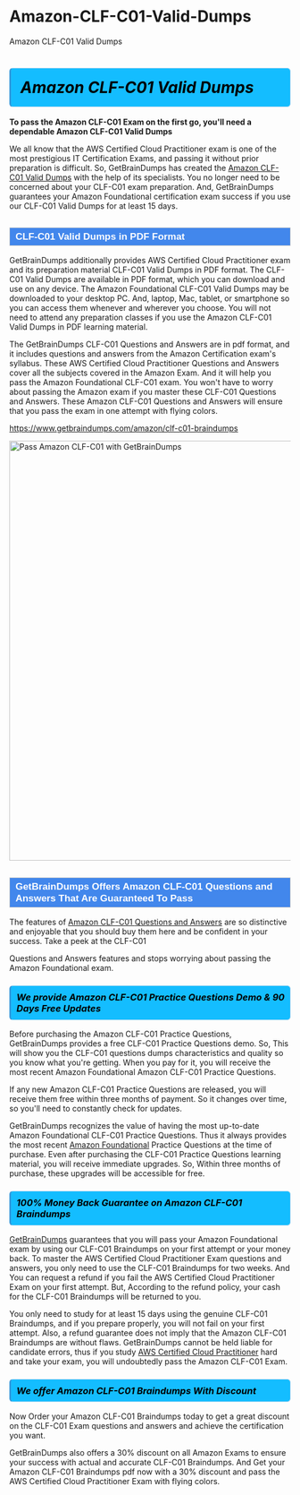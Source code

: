 # Amazon-CLF-C01-Valid-Dumps
Amazon CLF-C01 Valid Dumps
<h1><strong><span style="display: block; color: #000000; background: #14BDFF; border: 0.5px solid #AED6F1; border-left: 3px solid #3498DB; padding: .6em; border-radius: 6px;">                     <em>Amazon CLF-C01 <span class="exam_variation">Valid Dumps</span> </em>                </span></strong>            </h1>                        <p><strong>To pass the Amazon CLF-C01 Exam on the first go, you'll need a dependable Amazon CLF-C01 <span class="exam_variation">Valid Dumps</span></strong></p>                        <p>We all know that the AWS Certified Cloud Practitioner exam is one of the most prestigious IT Certification Exams,             and passing it without prior preparation is difficult. So, GetBrainDumps has created the <a href="https://www.getbraindumps.com/amazon/clf-c01-braindumps">Amazon CLF-C01 <span class="exam_variation">Valid Dumps</span></a> with the help of its specialists.             You no longer need to be concerned about your CLF-C01 exam preparation. And, GetBrainDumps guarantees your Amazon Foundational certification             exam success if you use our CLF-C01 <span class="exam_variation">Valid Dumps</span> for at least 15 days.</p>                        <h2 style="background: #4287ec; border: 1px solid #cccccc; padding: 5px 10px;">                <span style="color: #ffffff;">                    <span style="font-size: 11pt;">                        <span style="line-height: normal;">                            <span style="font-family: Calibri,sans-serif;">                                <strong>                                    <span style="font-size: 13.0pt;">CLF-C01 <span class="exam_variation">Valid Dumps</span> in PDF Format</span>                                </strong>                            </span>                        </span>                    </span>                </span>            </h2>                        <p>GetBrainDumps additionally provides AWS Certified Cloud Practitioner exam and its preparation material CLF-C01 <span class="exam_variation">Valid Dumps</span> in PDF format.             The CLF-C01 <span class="exam_variation">Valid Dumps</span> are available in PDF format, which you can download and use on any device. The Amazon Foundational CLF-C01 <span class="exam_variation">Valid Dumps</span> may be downloaded             to your desktop PC. And, laptop, Mac, tablet, or smartphone so you can access them whenever and wherever you choose. You will not need to attend any preparation classes if you use             the Amazon CLF-C01 <span class="exam_variation">Valid Dumps</span> in PDF learning material. </p>                        <p>The GetBrainDumps CLF-C01 <span class="exam_variation2">Questions and Answers</span> are in pdf format, and  it includes questions and answers from the Amazon Certification exam's syllabus. These             AWS Certified Cloud Practitioner <span class="exam_variation2">Questions and Answers</span> cover all the subjects covered in the Amazon Exam. And it will help you pass the             Amazon Foundational CLF-C01 exam. You won't have to worry about passing the Amazon exam if you master these CLF-C01 <span class="exam_variation2">Questions and Answers</span>.             These Amazon CLF-C01 <span class="exam_variation2">Questions and Answers</span> will ensure that you pass the exam in one attempt with flying colors.</p>                        <p><a href="https://www.getbraindumps.com/amazon/clf-c01-braindumps">https://www.getbraindumps.com/amazon/clf-c01-braindumps</a></p>                        <p><a href="https://www.getbraindumps.com/"><img src="https://www.getbraindumps.com/images/get-updated-exam-questions-with-discount-getbraindumps.jpg" class="postImage" alt="Pass Amazon CLF-C01 with GetBrainDumps" width="750"></a></p>                            <h2 style="background: #4287ec; border: 1px solid #cccccc; padding: 5px 10px;">                <span style="color: #ffffff;">                    <span style="font-size: 11pt;">                        <span style="line-height: normal;">                            <span style="font-family: Calibri,sans-serif;">                                <strong>                                    <span style="font-size: 13.0pt;">GetBrainDumps Offers Amazon CLF-C01 <span class="exam_variation2">Questions and Answers</span> That Are Guaranteed To Pass</span>                                </strong>                            </span>                        </span>                    </span>                </span>            </h2>                        <p>The features of <a href="https://www.getbraindumps.com/amazon-braindumps.html">Amazon CLF-C01 <span class="exam_variation2">Questions and Answers</span></a> are so distinctive and enjoyable that you should buy them here and be confident in your success. Take a peek at the CLF-C01</p>            <p> <span class="exam_variation2">Questions and Answers</span> features and stops worrying about passing the Amazon Foundational exam.</p>                        <h3>                <strong>                    <span style="display: block; color: #000000; background: #14BDFF; border: 0.5px solid #AED6F1; border-left: 3px solid #3498DB; padding: .6em; border-radius: 6px;">                        <em>We provide Amazon CLF-C01 <span class="exam_variation3">Practice Questions</span> Demo &amp; 90 Days Free Updates</em>                    </span>                </strong>            </h3>                        <p>Before purchasing the Amazon CLF-C01 <span class="exam_variation3">Practice Questions</span>, GetBrainDumps provides a free CLF-C01 <span class="exam_variation3">Practice Questions</span> demo. So, This will show you the CLF-C01 questions dumps             characteristics and quality so you know what you're getting. When you pay for it, you will receive the most recent             Amazon Foundational Amazon CLF-C01 <span class="exam_variation3">Practice Questions</span>.</p>                        <p>If any new Amazon CLF-C01 <span class="exam_variation3">Practice Questions</span> are released, you will receive them free within three months of payment.             So it changes over time, so you'll need to constantly check for updates.</p>                        <p>GetBrainDumps recognizes the value of having the most up-to-date Amazon Foundational CLF-C01 <span class="exam_variation3">Practice Questions</span>. Thus it always provides the most recent             <a href="https://www.getbraindumps.com/amazon/amazon-foundational-braindumps.html">Amazon Foundational</a> <span class="exam_variation3">Practice Questions</span> at the time of purchase. Even after purchasing the CLF-C01 <span class="exam_variation3">Practice Questions</span> learning material, you will receive immediate upgrades.             So, Within three months of purchase, these upgrades will be accessible for free.</p>                        <h3>                <strong>                    <span style="display: block; color: #000000; background: #14BDFF; border: 0.5px solid #AED6F1; border-left: 3px solid #3498DB; padding: .6em; border-radius: 6px;">                        <em>100% Money Back Guarantee on Amazon CLF-C01 <span class="exam_variation4">Braindumps</span></em>                    </span>                </strong>            </h3>                        <p><a href="https://www.getbraindumps.com/">GetBrainDumps</a> guarantees that you will pass your Amazon Foundational exam by using our CLF-C01 <span class="exam_variation4">Braindumps</span> on your first attempt or your money back.             To master the AWS Certified Cloud Practitioner Exam questions and answers, you only need to use the CLF-C01 <span class="exam_variation4">Braindumps</span> for             two weeks. And You can request a refund if you fail the AWS Certified Cloud Practitioner Exam on your first attempt. But, According to the refund policy, your cash             for the CLF-C01 <span class="exam_variation4">Braindumps</span> will be returned to you.</p>                        <p>You only need to study for at least 15 days using the genuine CLF-C01 <span class="exam_variation4">Braindumps</span>, and if you prepare properly, you will not fail on your first attempt.             Also, a refund guarantee does not imply that the Amazon CLF-C01 <span class="exam_variation4">Braindumps</span> are without flaws. GetBrainDumps cannot be held liable for candidate errors,             thus if you study <a href="https://www.getbraindumps.com/amazon/clf-c01-braindumps">AWS Certified Cloud Practitioner</a> hard and take your exam, you will undoubtedly pass the Amazon CLF-C01 Exam. </p>                        <h3>                <strong>                    <span style="display: block; color: #000000; background: #14BDFF; border: 0.5px solid #AED6F1; border-left: 3px solid #3498DB; padding: .6em; border-radius: 6px;">                        <em>We offer Amazon CLF-C01 <span class="exam_variation4">Braindumps</span> With Discount</em>                    </span>                </strong>            </h3>                        <p>Now Order your Amazon CLF-C01 <span class="exam_variation4">Braindumps</span> today to get a great discount on the CLF-C01 Exam questions and answers and achieve the certification you want.</p>                        <p>GetBrainDumps also offers a 30% discount on all Amazon Exams to ensure your success with actual and accurate CLF-C01 <span class="exam_variation4">Braindumps</span>. And Get your Amazon CLF-C01 <span class="exam_variation4">Braindumps</span>             pdf now with a 30% discount and pass the AWS Certified Cloud Practitioner Exam with flying colors.</p>                    
